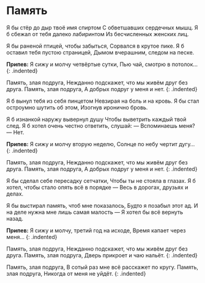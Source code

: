 ﻿---
layout: lyrics
---

# Память

Я бы стёр до дыр твоё имя спиртом
С обветшавших сердечных мышц.
Я б сбежал от тебя далеко лабиринтом
Из бесчисленных женских лиц.

Я бы раненой птицей, чтобы забыться,
Сорвался в крутое пике.
Я б оставил тебя пустою страницей,
Дымом вчерашним, следом на песке.

**Припев:**
Я сижу и молчу четвёртые сутки,
Пью чай, смотрю в потолок…
{: .indented}

Память, злая подруга,
Нежданно подскажет, что мы живём друг без друга.
Память, злая подруга,
А добрых подруг у меня и нет.
{: .indented}

Я б вынул тебя из себя пинцетом
Невзирая на боль и на кровь.
Я бы стал остроумно шутить об этом,
Изогнув иронично бровь.

Я б изнанкой наружу вывернул душу
Чтобы выветрить каждый твой след.
Я б хотел очень честно ответить, слушай:
— Вспоминаешь меня? — Нет.

**Припев:**
Я сижу и молчу вторую неделю,
Солнце по небу чертит дугу…
{: .indented}

Память, злая подруга,
Нежданно подскажет, что мы живём друг без друга.
Память, злая подруга,
А добрых подруг у меня и нет.
{: .indented}

Я бы сделал себе пересадку сетчатки,
Чтобы ты не стояла в глазах.
Я б хотел, чтобы стало опять всё в порядке —
Весь в дорогах, друзьях и делах.

Я бы выстирал память, чтоб мне показалось,
Будто я позабыл этот ад.
И на деле нужна мне лишь самая малость —
Я хотел бы всё вернуть назад.

**Припев:**
Я сижу и молчу, третий год на исходе,
Время капает через меня…
{: .indented}

Память, злая подруга,
Нежданно подскажет, что мы живём друг без друга.
Память, злая подруга,
Дверь прикроет и чаю нальёт.
{: .indented}

Память, злая подруга,
В сотый раз мне всё расскажет по кругу.
Память, злая подруга,
Никогда от меня не уйдёт.
{: .indented}
